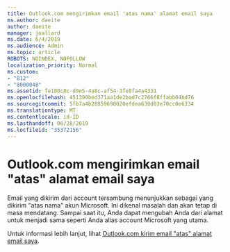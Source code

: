 ```yaml
---
title: Outlook.com mengirimkan email 'atas nama' alamat email saya
ms.author: daeite
author: daeite
manager: joallard
ms.date: 6/4/2019
ms.audience: Admin
ms.topic: article
ROBOTS: NOINDEX, NOFOLLOW
localization_priority: Normal
ms.custom:
- "812"
- "8000048"
ms.assetid: fe180c8c-d9e5-4a8c-af54-3fe8fa4a4331
ms.openlocfilehash: 451390bed371aa1de2bad7c2766f8ffabb04bd76
ms.sourcegitcommit: 5fb7a4b28859690020efdea630d03e70cc0e6334
ms.translationtype: MT
ms.contentlocale: id-ID
ms.lasthandoff: 06/28/2019
ms.locfileid: "35372156"
---
```

# <a name="outlookcom-sends-email-on-behalf-of-my-email-address"></a>Outlook.com mengirimkan email "atas" alamat email saya

Email yang dikirim dari account tersambung menunjukkan sebagai yang dikirim "atas nama" akun Microsoft. Ini dikenal masalah dan akan tetap di masa mendatang. Sampai saat itu, Anda dapat mengubah Anda dari alamat untuk menjadi sama seperti Anda alias account Microsoft yang utama.
  
Untuk informasi lebih lanjut, lihat [Outlook.com kirim email "atas" alamat email saya](https://go.microsoft.com/fwlink/p/?linkid=2001600&amp;clcid=0x409).
